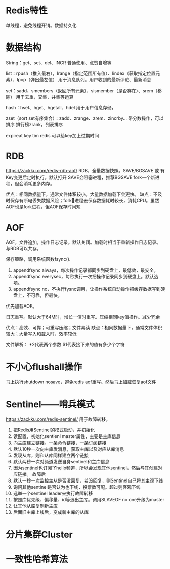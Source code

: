 # Redis特性
单线程，避免线程开销。数据持久化

# 数据结构
String：get、set、del、INCR
普通使用、点赞自增等

list：rpush（推入最右），lrange（指定范围所有值）、lindex（获取指定位置元素）、lpop（弹出最左值）
用于消息队列。用户收到的最新评论、最新消息

set：sadd、smembers（返回所有元素）、sismember（是否存在）、srem（移除）
用于去重，交集，并集等运算

hash：hset、hget、hgetall、hdel
用于用户信息存储，

zset（sort set有序集合）：zadd、zrange、zrem、zincrby... 带分数操作，可以排序
排行榜zrank，列表排序

expireat key tim
redis 可以给key加上过期时间

# RDB 
https://zackku.com/redis-rdb-aof/
RDB，全量数据快照。SAVE/BGSAVE 或 有Key变更后定时执行。默认打开
SAVE会阻塞进程，推荐BGSAVE fork一个新进程，但会消耗更多内存。

优点：相同数据量下，通常文件体积较小，大量数据加载下会更快。
缺点：不及时保存有断电丢失数据风险；fork进程去保存数据耗时较长，消耗CPU。虽然AOF也是fork进程，但AOF保存时间短

# AOF
AOF，文件追加，操作日志记录。默认关闭。加载时相当于重新操作日志记录。与RDB可以共存。

保存策略，调用系统函数fsync().
1. appendfsync always，每次操作记录都同步到硬盘上，最低效，最安全。
2. appendfsync everysec，每秒执行一次把操作记录同步到硬盘上。默认选项。
3. appendfsync no，不执行fysnc调用，让操作系统自动操作把缓存数据写到硬盘上，不可靠，但最快。

优先加载AOF。

日志重写。默认大于64M时，增长一倍时重写。压缩相同key值操作。减少冗余

优点：高效、可靠；可重写压缩；文件易读
缺点：相同数据量下，通常文件体积较大；大量写入和载入时，效率较低

文件解析： *2代表两个参数 $1代表接下来的值有多少个字符

# 不小心flushall操作
马上执行shutdown nosave，避免redis aof重写。然后马上加载恢复aof文件

# Sentinel——哨兵模式
https://zackku.com/redis-sentinel/
用于故障转移。

1. 把Redis用Sentinel的模式启动，并初始化
2. 读配置，初始化sentienl master属性，主要是主库信息
3. 向主库建立链接。一条命令链接，一条订阅链接
4. 默认10秒一次向主库发消息，获取主库以及对应从库消息
5. 发现从库，则和从库同样建立两个链接
6. 默认两秒一次对频道发送自身sentinel和主库信息
7. 因为sentinel也订阅了hello频道，所以会发现其他sentinel，然后与其创建对应链接。
故障后
8. 默认一秒一次监控主从是否没回复，若没回复，则Sentinel自己将其主观下线
9. 询问其他sentinel是否认为也下线，投票数可配。超过则客观下线
10. 选举一个sentinel leader来执行故障转移
11. 按照库优先级、偏移量、id等选出主库。调用SLAVEOF no one升级为master
12. 让其他从库复制新主库
13. 后面旧主库上线后，变成新主库的从库

# 分片集群Cluster 

# 一致性哈希算法

